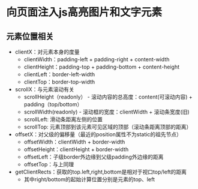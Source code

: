 # 向页面注入js高亮图片和文字元素

## 元素位置相关
* clientX：对元素本身的度量
  * clientWidth：padding-left + padding-right + content-width
  * clientHeight：padding-top + padding-bottom + content-height
  * clientLeft：border-left-width
  * clientTop：border-top-width
* scrollX：与元素滚动有关
  * scrollHeight（readonly） - 滚动内容的总高度：content(可滚动内容) + padding（top/bottom）
  * scrollWidth(readonly) - 滚动框的宽度：clientWidth + 滚动条宽度(旧)
  * scrollLeft: 滑动条距离左侧的位置
  * scrollTop: 元素顶部到该元素可见区域的顶部（滚动条距离顶部的距离）
* offsetX：对父级的偏移量（最近的position属性不为static的祖先节点）
  * offsetWidth：clientWidth + border-width
  * offsetHeight：clientHeight + border-width
  * offsetLeft：子级border外边缘到父级padding外边缘的距离
  * offsetTop：与上同理
* getClientRects：获取的top.left,right,bottom是相对于视口top/left的距离
  * 其中right/bottom的起始计算位置分别是元素的top、left